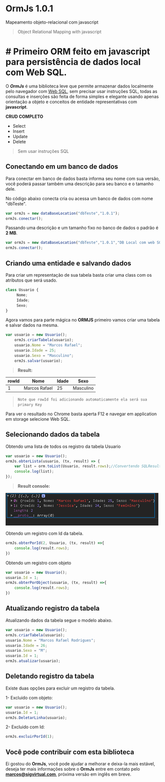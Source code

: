 #  OrmJs 1.0.1

Mapeamento objeto-relacional com javascript 
>Object Relational Mapping with javascript

# # Primeiro ORM feito em javascript para persistência de dados local com Web SQL.

O ***OrmJs*** é uma biblioteca leve que permite armazenar dados localmente pelo navegador com  [Web SQL]([https://developers.google.com/web/tools/chrome-devtools/storage/websql](https://developers.google.com/web/tools/chrome-devtools/storage/websql)), sem precisar usar instruções SQL, todas as consultas e inserções são feita de forma simples e elegante usando apenas orientação a objeto e conceitos de entidade representativas com **javascript**.

**CRUD COMPLETO**

 - Select
 - Insert
 - Update
 - Delete
 >Sem usar instruções SQL

## Conectando em um banco de dados

Para conectar em banco de dados basta informa seu nome com sua versão, você poderá passar também uma descrição para seu banco e o tamanho dele.

No código abaixo conecta cria ou acessa um banco de dados com nome "dbTeste".
```js
var ormJs = new dataBaseLocation("dbTeste","1.0.1");
ormJs.conectar();
```
Passando uma descrição e um tamanho fixo no banco de dados o padrão é **2 MB**.
```js
var ormJs = new dataBaseLocation("dbTeste","1.0.1","DB Local com web SQL", (10*1024*2024)); //10 MB
ormJs.conectar();
```

## Criando uma entidade e salvando dados
Para criar um representação de sua tabela basta criar uma class com os atributos que será usado.
```js
class Usuario {
     Nome;
     Idade;
     Sexo;
}
```
Agora vamos para parte mágica no **ORMJS** primeiro vamos criar uma tabela e salvar dados na mesma.
```js
var usuario = new Usuario();
    ormJs.criarTabela(usuario);
    usuario.Nome = "Marcos Rafael";
    usuario.Idade = 25;
    usuario.Sexo = "Masculino";
    ormJs.salvar(usuario);
```


> **Result:** 

|  rowId |Nome            |Idade  | Sexo         
|--------|----------------|-------|---------|
|1|Marcos Rafael |25 | Masculino|

>`Note que rowId foi adicionando automaticamente ela será sua primary Key`

Para ver o resultado no Chrome basta aperta F12 e navegar em application em storage selecione Web SQL.

## Selecionando dados da tabela  
Obtendo uma lista de todos os registro da tabela Usuario
```js
var usuario = new Usuario();
ormJs.obterLista(usuario, (tx, result) => {
	var list = orm.toList(Usuario, result.rows);//Convertendo SQLResultSetRowList para List<Usuario>
	console.log(list);
});
```
> **Result console:** 
> 
!["OK"](https://raw.githubusercontent.com/Mrr66/OrmJs/master/img/list%20user.PNG)

Obtendo um registro com Id da tabela.
```js
ormJs.obterPorId(2, Usuario, (tx, result) =>{
    console.log(result.rows);
})
```

Obtendo um registro com objeto
```js
var usuario = new Usuario();
usuario.Id = 1;
ormJs.obterPorObject(usuario, (tx, result) =>{
    console.log(result.rows);
})
```

## Atualizando registro da tabela

Atualizando dados da tabela segue o modelo abaixo.

```js
var usuario = new Usuario();
ormJs.criarTabela(usuario);
usuario.Nome = "Marcos Rafael Rodrigues";
usuario.Idade = 26;
usuario.Sexo = "M";
usuario.Id = 1;
ormJs.atualizar(usuario);
```

## Deletando registro da tabela
Existe duas opções para excluir um registro da tabela.

1- Excluido com objeto:
```js
var usuario = new Usuario();
usuario.Id = 1;
ormJs.DeletarLinha(usuario);
```
2- Excluido com Id:
```js
ormJs.excluirPorId(1);
```

## Você pode contribuir com esta biblioteca 
Ei gostou do **OrmJs**, você pode ajudar a melhorar e deixa-la mais estável, deseja ter mais informações sobre o **OrmJs** entre em contato pelo **marcos@sigvirtual.com**, próxima versão em inglês em breve.

